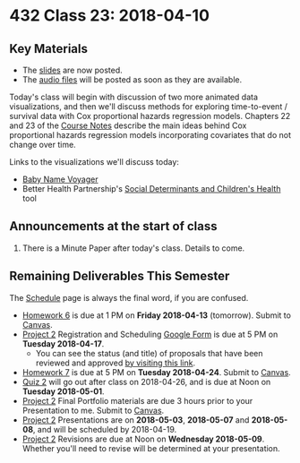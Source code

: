# 432 Class 23: 2018-04-10

## Key Materials

- The [slides](https://github.com/THOMASELOVE/432-2018/tree/master/slides/class24) are now posted.
- The [audio files](https://github.com/THOMASELOVE/432-2018/tree/master/slides/class24) will be posted as soon as they are available.

Today's class will begin with discussion of two more animated data visualizations, and then we'll discuss methods for exploring time-to-event / survival data with Cox proportional hazards regression models. Chapters 22 and 23 of the [Course Notes](https://thomaselove.github.io/432-notes/) describe the main ideas behind Cox proportional hazards regression models incorporating covariates that do not change over time.

Links to the visualizations we'll discuss today:

- [Baby Name Voyager](http://www.babynamewizard.com/voyager)
- Better Health Partnership's [Social Determinants and Children's Health](http://betterhealthpartnership.org/members/chiToolWeightBP.asp) tool

## Announcements at the start of class

1. There is a Minute Paper after today's class. Details to come.

## Remaining Deliverables This Semester

The [Schedule](https://github.com/THOMASELOVE/432-2018/blob/master/SCHEDULE.md) page is always the final word, if you are confused.

- [Homework 6](https://github.com/THOMASELOVE/432-2018/tree/master/assignments/hw6) is due at 1 PM on **Friday 2018-04-13** (tomorrow). Submit to [Canvas](https://canvas.case.edu/).
- [Project 2](https://github.com/THOMASELOVE/432-2018/tree/master/projects/project2) Registration and Scheduling [Google Form](https://goo.gl/forms/Zfgnq5pyAAzAlmUm1) is due at 5 PM on **Tuesday 2018-04-17**.
    - You can see the status (and title) of proposals that have been reviewed and approved [by visiting this link](https://github.com/THOMASELOVE/432-2018/blob/master/projects/project2/APPROVED.md).
- [Homework 7](https://github.com/THOMASELOVE/432-2018/tree/master/assignments/hw7) is due at 5 PM on **Tuesday 2018-04-24**. Submit to [Canvas](https://canvas.case.edu/).
- [Quiz 2](https://github.com/THOMASELOVE/432-2018/tree/master/quizzes/quiz2) will go out after class on 2018-04-26, and is due at Noon on **Tuesday 2018-05-01**.
- [Project 2](https://github.com/THOMASELOVE/432-2018/tree/master/projects/project2) Final Portfolio materials are due 3 hours prior to your Presentation to me. Submit to [Canvas](https://canvas.case.edu/).
- [Project 2](https://github.com/THOMASELOVE/432-2018/tree/master/projects/project2) Presentations are on **2018-05-03**, **2018-05-07** and **2018-05-08**, and will be scheduled by 2018-04-19.
- [Project 2](https://github.com/THOMASELOVE/432-2018/tree/master/projects/project2) Revisions are due at Noon on **Wednesday 2018-05-09**. Whether you'll need to revise will be determined at your presentation.
